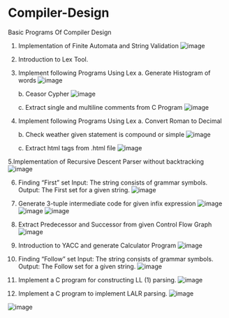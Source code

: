 # Compiler-Design
Basic Programs Of Compiler Design
1. Implementation of Finite Automata and String Validation
![image](https://user-images.githubusercontent.com/59208127/206126266-62fdba22-d4e4-45de-9b7d-0c65e029551a.png)

2. Introduction to Lex Tool.
3. Implement following Programs Using Lex
    a. Generate Histogram of words
    ![image](https://user-images.githubusercontent.com/59208127/206126346-a68f1192-0752-4660-8a2e-1ca674c19103.png)

    b. Ceasor Cypher
    ![image](https://user-images.githubusercontent.com/59208127/206126370-b10f5b72-7f25-4deb-b3c8-f0d508328f0a.png)

    c. Extract single and multiline comments from C Program
    ![image](https://user-images.githubusercontent.com/59208127/206126405-3fa9a9fd-0568-4270-8da8-92be680258fa.png)

4. Implement following Programs Using Lex
    a. Convert Roman to Decimal
    
    b. Check weather given statement is compound or simple
    ![image](https://user-images.githubusercontent.com/59208127/206126476-b2bccddd-f81a-4f7e-858f-92da6211b6a2.png)

    c. Extract html tags from .html file
    ![image](https://user-images.githubusercontent.com/59208127/206126491-651f5efd-30cb-40e5-a1eb-631bcc1df52e.png)

5.Implementation of Recursive Descent Parser without backtracking
![image](https://user-images.githubusercontent.com/59208127/206126526-c6afd00e-320c-4e10-aa5b-2888b7b70c69.png)

6. Finding “First” set
    Input: The string consists of grammar symbols.
    Output: The First set for a given string.
    ![image](https://user-images.githubusercontent.com/59208127/206126572-567cca66-fb67-4d40-906e-3318111c43fc.png)

7. Generate 3-tuple intermediate code for given infix expression
![image](https://user-images.githubusercontent.com/59208127/206126620-ce3494c3-5306-471c-9b0c-017510211770.png)
![image](https://user-images.githubusercontent.com/59208127/206126674-69872730-2174-4fa4-9e2c-2d05beaf0926.png)
![image](https://user-images.githubusercontent.com/59208127/206126691-00ac5f1e-ee1c-4ada-bdd7-f464ff805d58.png)

8. Extract Predecessor and Successor from given Control Flow Graph
![image](https://user-images.githubusercontent.com/59208127/206126730-b3938591-89b5-447e-9ba3-bd485e50028e.png)

9. Introduction to YACC and generate Calculator Program
![image](https://user-images.githubusercontent.com/59208127/206126767-144f056b-88b0-4e2f-9f82-565f1f31d6fe.png)

10. Finding “Follow” set
    Input: The string consists of grammar symbols. 
    Output: The Follow set for a given string.
    ![image](https://user-images.githubusercontent.com/59208127/206126820-428bbc3c-5e96-40a2-b4ff-d5a7216dd8b5.png)

11. Implement a C program for constructing LL (1) parsing.
![image](https://user-images.githubusercontent.com/59208127/206126861-cbe49818-1ff0-4e18-b502-5f3ab4e09596.png)

12. Implement a C program to implement LALR parsing.
![image](https://user-images.githubusercontent.com/59208127/206126899-33fc3456-a8d2-481c-8caf-057bf3c6cd42.png)

![image](https://user-images.githubusercontent.com/59208127/206126922-b77f813f-6d92-4886-94dd-7f9dce9c0d0e.png)
